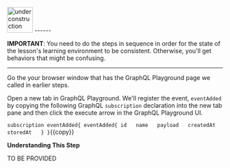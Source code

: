  <img src="http://www.gosc.org/_Media/under-construction-yellow-d_med.png" width="60" alt="under construction" />
------

**IMPORTANT**: You need to do the steps in sequence in order for the state of the lesson's learning environment to be
consistent. Otherwise, you'll get behaviors that might be confusing.

------

Go the your browser window that has the GraphQL Playground page we called in earlier steps.

Open a new tab in GraphQL Playground. We'll register the event, `eventAdded` by copying the following
GraphQL `subscription` declaration into the new tab pane and then click the execute arrow in the GraphQL
Playground UI.

`
subscription eventAdded{
  eventAdded{
    id  
    name  
    payload  
    createdAt  
    storedAt  
  }
}
`{{copy}}

**Understanding This Step**

TO BE PROVIDED

